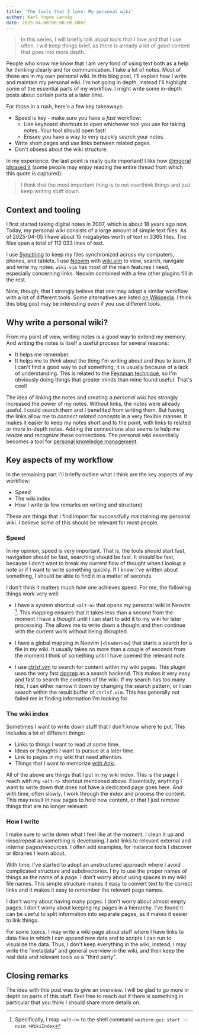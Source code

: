 ```yaml
---
title: 'The tools that I love: My personal wiki'
author: Karl Yngve Lervåg
date: 2025-04-06T00:00:00.000Z
---
```

> In this series, I will briefly talk about tools that I love and that I use often.
> I will keep things brief, as there is already a lot of good content that goes into more depth.

People who know me know that I am very fond of using text both as a help for thinking clearly and for communication.
I take a lot of notes.
Most of these are in my own personal wiki.
In this blog post, I'll explain how I write and maintain my personal wiki.
I'm not going in depth, instead I'll highlight some of the essential parts of my workflow.
I might write some in-depth posts about certain parts at a later time.

For those in a rush, here's a few key takeaways:

- Speed is key - make sure you have a _fast_ workflow:
  - Use keyboard shortcuts to open whichever tool you use for taking notes. Your tool should open fast!
  - Ensure you have a way to very quickly search your notes.
- Write short pages and use links between related pages.
- Don't obsess about the wiki structure.

In my experience, the last point is really quite important!
I like how [@mgoral phrased it](https://github.com/lervag/wiki.vim/issues/101#issuecomment-718284921) (some people may enjoy reading the entire thread from which this quote is captured):

> I think that the most important thing is to not overthink things and just keep writing stuff down.

## Context and tooling

I first started taking digital notes in 2007, which is about 18 years ago now.
Today, my personal wiki consists of a large amount of simple text files.
As of 2025-04-05 I have about 15 megabytes worth of text in 3365 files.
The files span a total of 112 033 lines of text.

I use [Syncthing](https://syncthing.net/) to keep my files synchronized across my computers, phones, and tablets.
I use [Neovim](https://neovim.io/) with [wiki.vim](https://github.com/lervag/wiki.vim) to view, search, navigate and write my notes.
`wiki.vim` has most of the main features I need, especially concerning links.
Neovim combined with a few other plugins fill in the rest.

Note, though, that I strongly believe that one may adopt a similar workflow with a lot of different tools.
Some alternatives are listed [on Wikipedia](https://en.wikipedia.org/wiki/List_of_wiki_software#Personal_wiki_software).
I think this blog post may be interesting even if you use different tools.

## Why write a personal wiki?

From my point of view, writing notes is a good way to extend my memory.
And writing the notes is itself a useful process for several reasons:

- It helps me remember.
- It helps me to _think_ about the thing I'm writing about and thus to learn.
  If I can't find a good way to put something, it is usually because of a lack of understanding.
  This is related to the [Feynman technique](https://en.wikipedia.org/wiki/Learning_by_teaching#Plastic_platypus_learning), so I'm obviously doing things that greater minds than mine found useful. That's cool!

The idea of linking the notes and creating _a personal wiki_ has strongly increased the power of my notes.
Without links, the notes were already useful.
I could search them and I benefited from writing them.
But having the links allow me to _connect related concepts_ in a very flexible manner.
It makes it easier to keep my notes short and to the point, with links to related or more in-depth notes.
Adding the connections also seems to help me _realize_ and _recognize_ these connections.
The personal wiki essentially becomes a tool for [personal knowledge management](https://en.wikipedia.org/wiki/Personal_knowledge_management).

## Key aspects of my workflow

In the remaining part I'll briefly outline what I think are the key aspects of my workflow:

- Speed
- The wiki index
- How I write (a few remarks on writing and structure)

These are things that I find import for successfully maintaining my personal wiki.
I believe some of this should be relevant for most people.

### Speed

In my opinion, speed is very important.
That is, the tools should start fast, navigation should be fast, searching should be fast.
It should be fast, because I don't want to break my current flow of thought when I lookup a note or if I want to write something quickly.
If I know I've written about something, I should be able to find it in a matter of seconds.

I don't think it matters much _how_ one achieves speed.
For me, the following things work very well:

- I have a system shortcut `<alt-n>` that opens my personal wiki in Neovim [^1].
  This mapping ensures that it takes less than a second from the moment I have a thought until I can start to add it to my wiki for later processing.
  The allows me to write down a thought and then continue with the current work without being disrupted.

- I have a global mapping in Neovim (`<leader>ow`) that starts a search for a file in my wiki.
  It usually takes no more than a couple of seconds from the moment I think of something until I have opened the relevant note.

- I use [ctrlsf.vim](https://github.com/dyng/ctrlsf.vim) to search for content within my wiki pages.
  This plugin uses the very fast [ripgrep](https://github.com/BurntSushi/ripgrep) as a search backend.
  This makes it very easy and fast to search the contents of the wiki.
  If my search has too many hits, I can either narrow it down by changing the search pattern, or I can search within the result buffer of `ctrlsf.vim`.
  This has generally not failed me in finding information I'm looking for.

### The wiki index

Sometimes I want to write down stuff that I don't know where to put.
This includes a lot of different things:

- Links to things I want to read at some time.
- Ideas or thoughts I want to pursue at a later time.
- Link to pages in my wiki that need attention.
- Things that I want to memorize [with Anki](/posts/anki/).

All of the above are things that I put in my wiki index.
This is the page I reach with my `<alt-n>` shortcut mentioned above.
Essentially, anything I want to write down that does not have a dedicated page goes here.
And with time, often slowly, I work through the index and process the content.
This may result in new pages to hold new content, or that I just remove things that are no longer relevant.

### How I write

I make sure to write down what I feel like at the moment.
I clean it up and rinse/repeat as something is developing.
I add links to relevant external and internal pages/resources.
I often add examples, for instance tools I discover or libraries I learn about.

With time, I've started to adopt an unstructured approach where I avoid complicated structure and subdirectories.
I try to use the proper names of things as the name of a page.
I don't worry about using spaces in my wiki file names.
This simple structure makes it easy to convert text to the correct links and it makes it easy to remember the relevant page names.

I don't worry about having many pages.
I don't worry about almost empty pages.
I don't worry about keeping my pages in a hierarchy.
I've found it can be useful to split information into separate pages, as it makes it easier to link things.

For some topics, I may write a wiki page about stuff where I have links to data files in which I can append new data and to scripts I can run to visualize the data.
Thus, I don't keep everything in the wiki, instead, I may write the "metadata" and general overview in the wiki, and then keep the real data and relevant tools as a "third party".

## Closing remarks

The idea with this post was to give an overview.
I will be glad to go more in depth on parts of this stuff.
Feel free to reach out if there is something in particular that you think I should share more details on.

[^1]: Specifically, I map `<alt-n>` to the shell command `wezterm-gui start -- nvim +WikiIndex`

